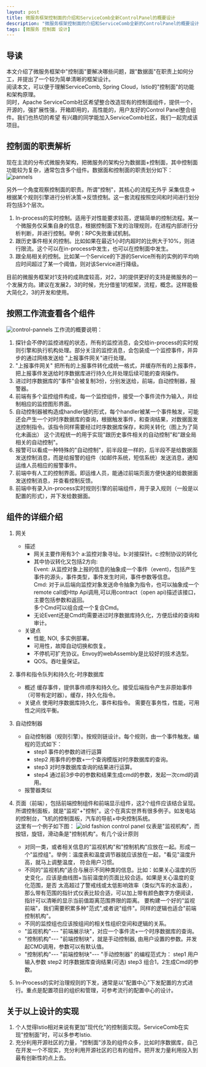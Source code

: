```yaml
---
layout: post
title: 微服务框架控制面的介绍和ServiceComb全新ControlPanel的概要设计
description: "微服务框架控制面的介绍和ServiceComb全新的ControlPanel的概要设计"
tags: [微服务 控制面 设计] 
---
```



## 导读
本文介绍了微服务框架中"控制面"要解决哪些问题，跟"数据面"在职责上如何分工，并提出了一个较为简单清晰的框架设计。    
阅读本文，可以便于理解ServiceComb, Spring Cloud，Istio的"控制面"的功能和架构原理。   
同时，Apache ServiceComb社区希望整合改造现有的控制面组件，提供一个，开源的，强扩展性强，开箱即用的，高性能的，用户友好的Control Panel整合组件。我们也热切的希望
有兴趣的同学能加入ServiceComb社区，我们一起完成该项目。   
 

## 控制面的职责解析
现在主流的分布式微服务架构，把微服务的架构分为数据面+控制面，其中控制面功能较为复杂，通常包含多个组件。数据面和控制面的职责划分如下：
![pannels](/images/control_panel/pannels.png)

另外一个角度观察控制面的职责。所谓"控制"，其核心的流程无外乎 采集信息->根据某个规则引擎进行分析决策->反馈控制。这一套流程按照空间和时间进行划分将包括3个层次。
1. In-process的实时控制。适用于对性能要求较高，逻辑简单的控制流程。某一个微服务仅采集自身的信息，根据控制面下发的治理规则，在进程内部进行分析判断，并进行控制。举例：RPC失败重试机制。
2. 跟历史事件相关的控制。比如如果在最近1小时内超时的比例大于10%，则进行限流。这个可以在in-process中发生，也可以在控制面中发生。
3. 跟全局相关的控制。比如某一个Service的下游的Service所有的实例的平均响应时间超过了某一个阈值，则对该Service进行降级。

目前的微服务框架对1支持的成熟度较高，对2，3的提供更好的支持是微服务的一个发展方向。建议在发展2，3的时候，充分借鉴1的框架，流程，概念。这样能极大简化2，3的开发和使用。
## 按照工作流查看各个组件
![control-pannels](/images/control_panel/control-pannel.png)
工作流的概要说明：

1. 探针会不停的监控进程的状态，所有的监控消息，会交给in-process的实时规则引擎和执行机构处理。部分关注的监控消息，会包装成一个监控事件，并异步的通过网络发送给
"上报事件网关"进行处理。
2. "上报事件网关" 把所有的上报事件转化成统一格式，并缓存所有的上报事件，把上报事件发送给时序数据库进行持久化并处理后续可能的查询操作。
3. 进过时序数据库的"事件"会被复制3份，分别发送给，前端，自动控制器，报警器。
4. 前端有多个监控组件构成，每一个监控组件，接受一个事件流作为输入，并绘制相应的监控图形界面。
5. 自动控制器被构造成handler链的形式，每个handler被某一个事件触发，可能还会产生一个对时序数据库的查询，根据触发事件，和查询结果，对数据面发送控制指令。该指令同样需要经过时序数据库保存，和网关转化（图上为了简化未画出）
这个流程统一的用于实现"跟历史事件相关的自动控制"和"跟全局相关的自动控制"。
6. 报警可以看成一种特殊的"自动控制"，前半段是一样的，后半段不是给数据面发送控制消息，而是给报警的组件（如邮件系统，短信系统）发送消息，通知运维人员相应的报警事件。
7. 前端中有人工的控制界面。即运维人员，能通过前端页面方便快速的给数据面发送控制消息，并查看控制反馈。
8. 前端中有录入in-process实时规则引擎的前端组件，用于录入规则（一般是以配置的形式），并下发给数据面。
 
## 组件的详细介绍
1. 网关
   + 描述   
      * 网关主要作用有3个 a:监控对象寻址。b:对接探针。c:控制协议的转化
      * 其中协议转化又包括2方向:   
         Event: 从监控对象上报的信息的抽象成一个事件（event)，包括产生事件的源头，事件类型，事件发生时间，事件参数等信息。   
         Cmd: 对于从后端向监控对象发送命令抽象为指令，也可以抽象成一个remote call或Http Api调用,可以用contract（open api)描述该接口，主要包括参数和返回。   
         多个Cmd可以组合成一个复合Cmd。     
      * 无论Event还是Cmd均需要进过时序数据库持久化，方便后续的查询和审计。
   + 关键点   
      * 性能, NOI, 多实例部署。   
      * 可用性，故障自动切换和恢复。   
      * 不停机可扩充协议。Envoy的webAssembly是比较好的技术选型。   
      * QOS。吞吐量保证。   
2. 事件和指令队列和持久化-时序数据库
   + 概述
   缓存事件，提供事件顺序和持久化。接受后端指令产生非原始事件（可带有定时器）。缓存，持久化指令。
   + 关键点
   使用时序数据库持久化，事件和指令。
   需要在事务性，性能，可用性之间找平衡。
3. 自动控制器
   + 自动控制器（规则引擎）。按规则链设计。每个规则，由一个事件触发。编程的范式如下：
      * step1 事件的参数的进行运算 
      * step2 用事件的参数+一个查询模版对时序数据库的查询。
      * step3 对时序数据库查询的结果进行运算。 
      * step4 通过前3步中的参数和结果生成cmd的参数，发起一次cmd的调用。
   + 报警器类似
  
4. 页面（前端），包括前端控制组件和前端显示组件，这2个组件应该结合呈现。
  所谓控制面板，就是"监视"+"控制"。这个在真实世界有很多例子。如发电站的控制台，飞机的控制面板，汽车的导航+中央控制系统。   
  这里有一个例子如下图：
  ![old fashion control panel](/images/control_panel/Pencil-Case-sm_700.jpeg)
  仪表是"监视机构"，而按钮，旋钮，滑动条是"控制机构"。有几个设计原则
   + 对同一类，或者相关信息的"监视机构"和"控制机构"应放在一起。形成一个"监控组"。举例：温度表和温度调节器就应该放在一起，"看见"温度升高，就马上调整温度，
   符合用户习惯。
   + 不同的"监视机构"适合与展示不同种类的信息。比如：如果关心温度的历史变化，应该是曲线图+当前温度的页面比较合适。如果是关心温度的变化范围，是否
   太高超过了警戒线或太低影响效率（类似汽车的水温表），那么带有范围的指针式仪表比较合适，可以加上带有颜色数字方便阅读，指针可以清晰的显示当前值距离范围界限的距离。
   要构建一个好的"监视前端"，我们需要积累多种"范式",或者说"组件"。同样的逻辑也适合"前端控制机构"。
   + 不同的监控组也应该按组间的相关性组织空间和逻辑的关系。
   + "监视机构"--- "前端展示块"，对应一个事件流+一个时序数据库的查询。
   + "控制机构"--- "前端控制块"，就是手动控制器, 由用户设置的参数。并发起CMD调用，参数可以有默认值。
   + "控制机构"--- "前端控制块"--- "手动控制器" 的编程范式为： step1 用户输入参数   step2 时序数据库查询结果(可选) step3 组合1，2生成Cmd的参数。
5. In-Process的实时治理规则的下发，通常是以"配置中心"下发配置的方式进行。重点是配置项目的组织和管理，可参考流行的配置中心的设计。

## 关于以上设计的实现
1. 个人觉得Istio相对来说有更加"现代化"的控制面实现。ServiceComb在实现"控制面"时，可以多参考Istio.
2. 充分利用开源社区的力量，"控制面"涉及的组件众多，比如时序数据库，自己在开发一个不现实，充分利用开源社区的已有的组件。把开发力量利用投入到最有创新性的点上去。

  
    
  
  
  
  
   
  
  
  







   
